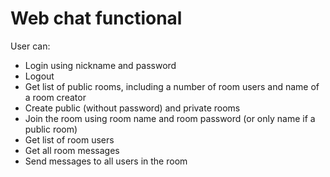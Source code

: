 # Web chat functional
User can:
- Login using nickname and password
- Logout
- Get list of public rooms, including a number of room users and name of a room creator
- Create public (without password) and private rooms
- Join the room using room name and room password (or only name if a public room)
- Get list of room users
- Get all room messages
- Send messages to all users in the room
